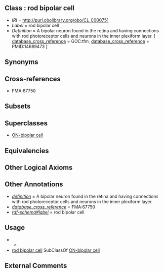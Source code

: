 
## Class : rod bipolar cell

 * *IRI* = http://purl.obolibrary.org/obo/CL_0000751
 * *Label* = rod bipolar cell
 * *Definition* = A bipolar neuron found in the retina and having connections with rod photoreceptor cells and neurons in the inner plexiform layer. [ [database_cross_reference](../../ef/oboInOwl#hasDbXref.md) = GOC:tfm, [database_cross_reference](../../ef/oboInOwl#hasDbXref.md) = PMID:14689473 ]

## Synonyms


## Cross-references

 * FMA:67750

## Subsets


## Superclasses

 * [ON-bipolar cell](../../CL/49/CL_0000749.md)

## Equivalencies


## Other Logical Axioms


## Other Annotations

 * *[definition](../../IAO/15/IAO_0000115.md)* = A bipolar neuron found in the retina and having connections with rod photoreceptor cells and neurons in the inner plexiform layer.
 * *[database_cross_reference](../../ef/oboInOwl#hasDbXref.md)* = FMA:67750
 * *[rdf-schema#label](../../el/rdf-schema#label.md)* = rod bipolar cell

## Usage

 * -
 * [rod bipolar cell](../../CL/51/CL_0000751.md) SubClassOf [ON-bipolar cell](../../CL/49/CL_0000749.md)

## External Comments

